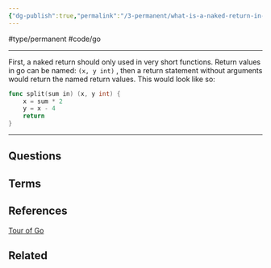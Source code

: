 ```yaml
---
{"dg-publish":true,"permalink":"/3-permanent/what-is-a-naked-return-in-go/","created":"2023-08-04T07:54:42.225-05:00","updated":"2023-08-04T07:59:09.552-05:00"}
---
```


#type/permanent #code/go

---
First, a naked return should only used in very short functions. 
Return values in go can be named: `(x, y int)` , then a return statement without arguments would return the named return values. This would look like so:

```go
func split(sum in) (x, y int) {
	x = sum * 2
	y = x - 4
	return
}
```
---
## Questions
## Terms
## References
[Tour of Go](https://go.dev/tour/basics/7)
## Related